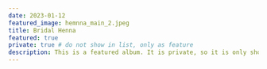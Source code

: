 ```yaml
---
date: 2023-01-12
featured_image: hemnna_main_2.jpeg
title: Bridal Henna
featured: true
private: true # do not show in list, only as feature
description: This is a featured album. It is private, so it is only shown on the homepage.
---
```

